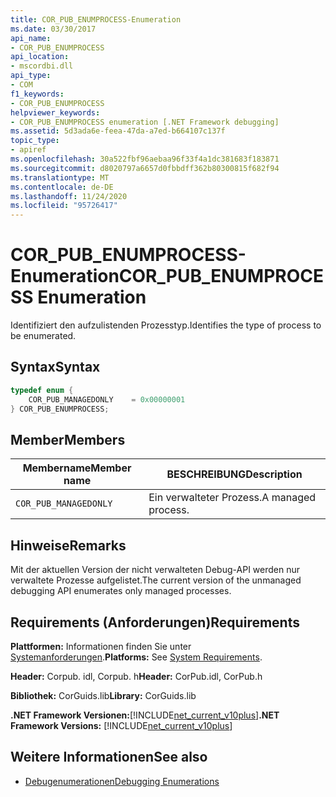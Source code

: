 ```yaml
---
title: COR_PUB_ENUMPROCESS-Enumeration
ms.date: 03/30/2017
api_name:
- COR_PUB_ENUMPROCESS
api_location:
- mscordbi.dll
api_type:
- COM
f1_keywords:
- COR_PUB_ENUMPROCESS
helpviewer_keywords:
- COR_PUB_ENUMPROCESS enumeration [.NET Framework debugging]
ms.assetid: 5d3ada6e-feea-47da-a7ed-b664107c137f
topic_type:
- apiref
ms.openlocfilehash: 30a522fbf96aebaa96f33f4a1dc381683f183871
ms.sourcegitcommit: d8020797a6657d0fbbdff362b80300815f682f94
ms.translationtype: MT
ms.contentlocale: de-DE
ms.lasthandoff: 11/24/2020
ms.locfileid: "95726417"
---
```

# <a name="cor_pub_enumprocess-enumeration"></a><span data-ttu-id="81d3a-102">COR_PUB_ENUMPROCESS-Enumeration</span><span class="sxs-lookup"><span data-stu-id="81d3a-102">COR_PUB_ENUMPROCESS Enumeration</span></span>

<span data-ttu-id="81d3a-103">Identifiziert den aufzulistenden Prozesstyp.</span><span class="sxs-lookup"><span data-stu-id="81d3a-103">Identifies the type of process to be enumerated.</span></span>  
  
## <a name="syntax"></a><span data-ttu-id="81d3a-104">Syntax</span><span class="sxs-lookup"><span data-stu-id="81d3a-104">Syntax</span></span>  
  
```cpp  
typedef enum {  
    COR_PUB_MANAGEDONLY    = 0x00000001  
} COR_PUB_ENUMPROCESS;  
```  
  
## <a name="members"></a><span data-ttu-id="81d3a-105">Member</span><span class="sxs-lookup"><span data-stu-id="81d3a-105">Members</span></span>  
  
|<span data-ttu-id="81d3a-106">Membername</span><span class="sxs-lookup"><span data-stu-id="81d3a-106">Member name</span></span>|<span data-ttu-id="81d3a-107">BESCHREIBUNG</span><span class="sxs-lookup"><span data-stu-id="81d3a-107">Description</span></span>|  
|-----------------|-----------------|  
|`COR_PUB_MANAGEDONLY`|<span data-ttu-id="81d3a-108">Ein verwalteter Prozess.</span><span class="sxs-lookup"><span data-stu-id="81d3a-108">A managed process.</span></span>|  
  
## <a name="remarks"></a><span data-ttu-id="81d3a-109">Hinweise</span><span class="sxs-lookup"><span data-stu-id="81d3a-109">Remarks</span></span>  

 <span data-ttu-id="81d3a-110">Mit der aktuellen Version der nicht verwalteten Debug-API werden nur verwaltete Prozesse aufgelistet.</span><span class="sxs-lookup"><span data-stu-id="81d3a-110">The current version of the unmanaged debugging API enumerates only managed processes.</span></span>  
  
## <a name="requirements"></a><span data-ttu-id="81d3a-111">Requirements (Anforderungen)</span><span class="sxs-lookup"><span data-stu-id="81d3a-111">Requirements</span></span>  

 <span data-ttu-id="81d3a-112">**Plattformen:** Informationen finden Sie unter [Systemanforderungen](../../get-started/system-requirements.md).</span><span class="sxs-lookup"><span data-stu-id="81d3a-112">**Platforms:** See [System Requirements](../../get-started/system-requirements.md).</span></span>  
  
 <span data-ttu-id="81d3a-113">**Header:** Corpub. idl, Corpub. h</span><span class="sxs-lookup"><span data-stu-id="81d3a-113">**Header:** CorPub.idl, CorPub.h</span></span>  
  
 <span data-ttu-id="81d3a-114">**Bibliothek:** CorGuids.lib</span><span class="sxs-lookup"><span data-stu-id="81d3a-114">**Library:** CorGuids.lib</span></span>  
  
 <span data-ttu-id="81d3a-115">**.NET Framework Versionen:**[!INCLUDE[net_current_v10plus](../../../../includes/net-current-v10plus-md.md)]</span><span class="sxs-lookup"><span data-stu-id="81d3a-115">**.NET Framework Versions:** [!INCLUDE[net_current_v10plus](../../../../includes/net-current-v10plus-md.md)]</span></span>  
  
## <a name="see-also"></a><span data-ttu-id="81d3a-116">Weitere Informationen</span><span class="sxs-lookup"><span data-stu-id="81d3a-116">See also</span></span>

- [<span data-ttu-id="81d3a-117">Debugenumerationen</span><span class="sxs-lookup"><span data-stu-id="81d3a-117">Debugging Enumerations</span></span>](debugging-enumerations.md)
